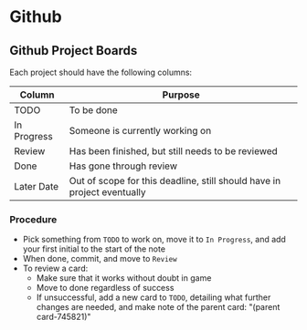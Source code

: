 # Github

## Github Project Boards

Each project should have the following columns:

| Column | Purpose |
| ---- | ---- |
| TODO | To be done |
| In Progress | Someone is currently working on |
| Review | Has been finished, but still needs to be reviewed |
| Done | Has gone through review |
| Later Date | Out of scope for this deadline, still should have in project eventually |


### Procedure

- Pick something from `TODO` to work on, move it to `In Progress`, and add your first initial to the start of the note
- When done, commit, and move to `Review`
- To review a card:
  - Make sure that it works without doubt in game
  - Move to done regardless of success
  - If unsuccessful, add a new card to `TODO`, detailing what further changes are needed, and make note of the parent card: "(parent card-745821)"